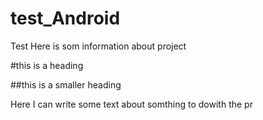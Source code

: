 # test_Android
Test
Here is som information about project

#this is a heading

##this is a smaller heading

Here I can write some text about somthing to dowith the pr
